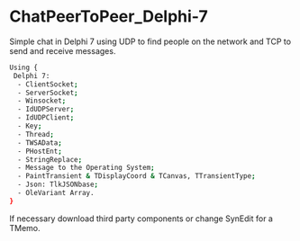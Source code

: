 # ChatPeerToPeer_Delphi-7
Simple chat in Delphi 7 using UDP to find people on the network and TCP to send and receive messages.

```bash
Using {
 Delphi 7:
  - ClientSocket;
  - ServerSocket;
  - Winsocket;
  - IdUDPServer;
  - IdUDPClient;
  - Key;
  - Thread;
  - TWSAData;
  - PHostEnt;
  - StringReplace;
  - Message to the Operating System;
  - PaintTransient & TDisplayCoord & TCanvas, TTransientType;
  - Json: TlkJSONbase;
  - OleVariant Array.
}
```
If necessary download third party components or change SynEdit for a TMemo.
